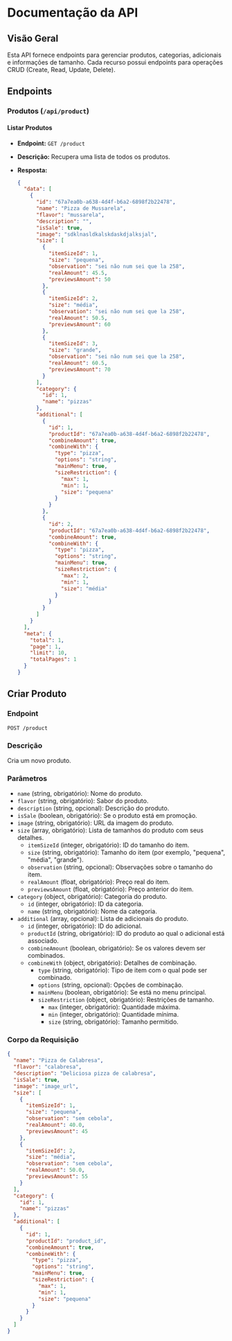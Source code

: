 # Documentação da API

## Visão Geral

Esta API fornece endpoints para gerenciar produtos, categorias, adicionais e informações de tamanho. Cada recurso possui endpoints para operações CRUD (Create, Read, Update, Delete).

## Endpoints

### Produtos (`/api/product`)

#### Listar Produtos

- **Endpoint:** `GET /product`
- **Descrição:** Recupera uma lista de todos os produtos.
- **Resposta:**

  ```json
  {
    "data": [
      {
        "id": "67a7ea0b-a638-4d4f-b6a2-6898f2b22478",
        "name": "Pizza de Mussarela",
        "flavor": "mussarela",
        "description": "",
        "isSale": true,
        "image": "sdklnasldkalskdaskdjalksjal",
        "size": [
          {
            "itemSizeId": 1,
            "size": "pequena",
            "observation": "sei não num sei que la 258",
            "realAmount": 45.5,
            "previewsAmount": 50
          },
          {
            "itemSizeId": 2,
            "size": "média",
            "observation": "sei não num sei que la 258",
            "realAmount": 50.5,
            "previewsAmount": 60
          },
          {
            "itemSizeId": 3,
            "size": "grande",
            "observation": "sei não num sei que la 258",
            "realAmount": 60.5,
            "previewsAmount": 70
          }
        ],
        "category": {
          "id": 1,
          "name": "pizzas"
        },
        "additional": [
          {
            "id": 1,
            "productId": "67a7ea0b-a638-4d4f-b6a2-6898f2b22478",
            "combineAmount": true,
            "combineWith": {
              "type": "pizza",
              "options": "string",
              "mainMenu": true,
              "sizeRestriction": {
                "max": 1,
                "min": 1,
                "size": "pequena"
              }
            }
          },
          {
            "id": 2,
            "productId": "67a7ea0b-a638-4d4f-b6a2-6898f2b22478",
            "combineAmount": true,
            "combineWith": {
              "type": "pizza",
              "options": "string",
              "mainMenu": true,
              "sizeRestriction": {
                "max": 2,
                "min": 1,
                "size": "média"
              }
            }
          }
        ]
      }
    ],
    "meta": {
      "total": 1,
      "page": 1,
      "limit": 10,
      "totalPages": 1
    }
  }


## Criar Produto

### Endpoint

`POST /product`

### Descrição

Cria um novo produto.

### Parâmetros

- `name` (string, obrigatório): Nome do produto.
- `flavor` (string, obrigatório): Sabor do produto.
- `description` (string, opcional): Descrição do produto.
- `isSale` (boolean, obrigatório): Se o produto está em promoção.
- `image` (string, obrigatório): URL da imagem do produto.
- `size` (array, obrigatório): Lista de tamanhos do produto com seus detalhes.
  - `itemSizeId` (integer, obrigatório): ID do tamanho do item.
  - `size` (string, obrigatório): Tamanho do item (por exemplo, "pequena", "média", "grande").
  - `observation` (string, opcional): Observações sobre o tamanho do item.
  - `realAmount` (float, obrigatório): Preço real do item.
  - `previewsAmount` (float, obrigatório): Preço anterior do item.
- `category` (object, obrigatório): Categoria do produto.
  - `id` (integer, obrigatório): ID da categoria.
  - `name` (string, obrigatório): Nome da categoria.
- `additional` (array, opcional): Lista de adicionais do produto.
  - `id` (integer, obrigatório): ID do adicional.
  - `productId` (string, obrigatório): ID do produto ao qual o adicional está associado.
  - `combineAmount` (boolean, obrigatório): Se os valores devem ser combinados.
  - `combineWith` (object, obrigatório): Detalhes de combinação.
    - `type` (string, obrigatório): Tipo de item com o qual pode ser combinado.
    - `options` (string, opcional): Opções de combinação.
    - `mainMenu` (boolean, obrigatório): Se está no menu principal.
    - `sizeRestriction` (object, obrigatório): Restrições de tamanho.
      - `max` (integer, obrigatório): Quantidade máxima.
      - `min` (integer, obrigatório): Quantidade mínima.
      - `size` (string, obrigatório): Tamanho permitido.

### Corpo da Requisição

```json
{
  "name": "Pizza de Calabresa",
  "flavor": "calabresa",
  "description": "Deliciosa pizza de calabresa",
  "isSale": true,
  "image": "image_url",
  "size": [
    {
      "itemSizeId": 1,
      "size": "pequena",
      "observation": "sem cebola",
      "realAmount": 40.0,
      "previewsAmount": 45
    },
    {
      "itemSizeId": 2,
      "size": "média",
      "observation": "sem cebola",
      "realAmount": 50.0,
      "previewsAmount": 55
    }
  ],
  "category": {
    "id": 1,
    "name": "pizzas"
  },
  "additional": [
    {
      "id": 1,
      "productId": "product_id",
      "combineAmount": true,
      "combineWith": {
        "type": "pizza",
        "options": "string",
        "mainMenu": true,
        "sizeRestriction": {
          "max": 1,
          "min": 1,
          "size": "pequena"
        }
      }
    }
  ]
}

